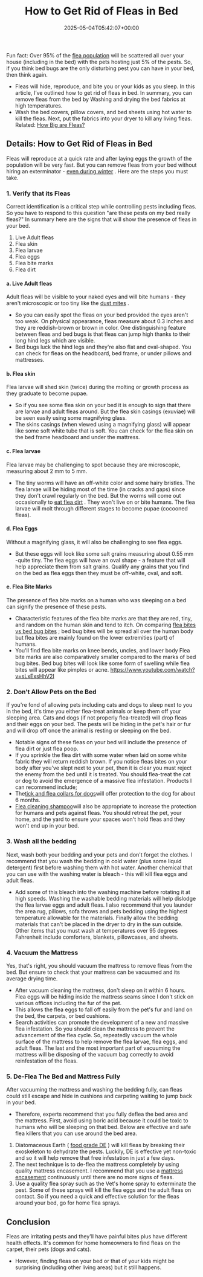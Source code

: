 ﻿---
layout: post
title: How to Get Rid of Fleas in Bed
date: '2025-05-04T05:42:07+00:00'
categories:
- Fleas
- Guide
tags: []
slug: /how-to-get-rid-of-fleas-in-bed/
lastmod: 2025-05-07T12:21:27+03:00
---

Fun fact: Over 95% of the
[flea population](https://pestpolicy.com/flea-life-cycle/)
will be scattered all over your house (including in the bed) with the pets hosting just 5% of the pests.
So, if you think bed bugs are the only disturbing pest you can have in your bed, then think again.
- Fleas will hide, reproduce, and bite you or your kids as you sleep.
In this article, I’ve outlined how to get rid of fleas in bed.
In summary, you can remove fleas from the bed by Washing and drying the bed fabrics at high temperatures.
- Wash the bed covers, pillow covers, and bed sheets using hot water to kill the fleas. Next, put the fabrics into your dryer to kill any living fleas.
Related:
[How Big are Fleas?](https://pestpolicy.com/how-big-are-fleas/)
## Details: How to Get Rid of Fleas in Bed
Fleas will reproduce at a quick rate and after laying eggs the growth of the population will be very fast.
But you can remove fleas from your bed without hiring an exterminator -
[even during winter](https://pestpolicy.com/can-cats-get-fleas-in-the-winter/)
. Here are the steps you must take.
### 1. Verify that its Fleas
Correct identification is a critical step while controlling pests including fleas.
So you have to respond to this question "are these pests on my bed really fleas?"
In summary here are the signs that will show the presence of fleas in your bed.
1. Live Adult fleas
2. Flea skin
3. Flea larvae
4. Flea eggs
5. Flea bite marks
6. Flea dirt
#### a. Live Adult fleas
Adult fleas will be visible to your naked eyes and will bite humans - they aren't microscopic or too tiny like the
[dust mites](https://pestpolicy.com/do-dust-mites-bite/)
.
- So you can easily spot the fleas on your bed provided the eyes aren't too weak.
On physical appearance, fleas measure about 0.3 inches and they are reddish-brown or brown in color.
One distinguishing feature between fleas and bed bugs is that fleas can jump high thanks to their long hind legs which are visible.
- Bed bugs luck the hind legs and they're also flat and oval-shaped.
You can check for fleas on the headboard, bed frame, or under pillows and mattresses.
#### b. Flea skin
Flea larvae will shed skin (twice) during the molting or growth process as they graduate to become pupae.
- So if you see some flea skin on your bed it is enough to sign that there are larvae and adult fleas around.
But the flea skin casings (exuviae) will be seen easily using some magnifying glass.
- The skins casings (when viewed using a magnifying glass) will appear like some soft white tube that is soft.
You can check for the flea skin on the bed frame headboard and under the mattress.
#### c. Flea larvae
Flea larvae may be challenging to spot because they are microscopic, measuring about 2 mm to 5 mm.
- The tiny worms will have an off-white color and some hairy bristles.
The flea larvae will be hiding most of the time (in cracks and gaps) since they don't crawl regularly on the bed.
But the worms will come out occasionally to
[eat flea dirt](https://pestpolicy.com/what-is-flea-dirt/)
. They won't live on or bite humans.
The flea larvae will molt through different stages to become pupae (cocooned fleas).
#### d. Flea Eggs
Without a magnifying glass, it will also be challenging to see flea eggs.
- But these eggs will look like some salt grains measuring about 0.55 mm -quite tiny.
The flea eggs will have an oval shape - a feature that will help appreciate them from salt grains.
Qualify any grains that you find on the bed as flea eggs then they must be off-white, oval, and soft.
#### e. Flea Bite Marks
The presence of flea bite marks on a human who was sleeping on a bed can signify the presence of these pests.
- Characteristic features of the flea bite marks are that they are red, tiny, and random on the human skin and tend to itch.
On comparing
[flea bites vs bed bug bites](https://pestpolicy.com/flea-bites-vs-bed-bug-bites/)
; bed bug bites will be spread all over the human body but flea bites are mainly found on the lower extremities (part) of humans.
- You'll find flea bite marks on knee bends, uncles, and lower body
Flea bite marks are also comparatively smaller compared to the marks of bed bug bites.
Bed bug bites will look like some form of swelling while flea bites will appear like pimples or acne.
https://www.youtube.com/watch?v=sLxExsHhV2I
### 2. Don’t Allow Pets on the Bed
If you're fond of allowing pets including cats and dogs to sleep next to you in the bed, it's time you either flea-treat animals or keep them off your sleeping area.
Cats and dogs (if not properly flea-treated) will drop fleas and their eggs on your bed.
The pests will be hiding in the pet's hair or fur and will drop off once the animal is resting or sleeping on the bed.
- Notable signs of these fleas on your bed will include the presence of flea dirt or just flea poop.
- If you sprinkle the flea dirt with some water when laid on some white fabric they will return reddish brown.
If you notice fleas bites on your body after you've slept next to your pet, then it is clear you must reject the enemy from the bed until it is treated.
You should flea-treat the cat or dog to avoid the emergence of a massive flea infestation.
Products I can recommend include;
- The[tick and flea collars for dogs](https://pestpolicy.com/best-flea-collar-for-dogs/)will offer protection to the dog for about 6 months.
- [Flea cleaning shampoo](https://pestpolicy.com/best-flea-shampoo-for-dogs/)will also be appropriate to increase the protection for humans and pets against fleas.
You should retreat the pet, your home, and the yard to ensure your spaces won't hold fleas and they won't end up in your bed.
### 3. Wash all the bedding
Next, wash both your bedding and your pets and don't forget the clothes.
I recommend that you wash the bedding in cold water (plus some liquid detergent) first before washing them with hot water.
Another chemical that you can use with the washing water is bleach - this will kill flea eggs and adult fleas.
- Add some of this bleach into the washing machine before rotating it at high speeds.
Washing the washable bedding materials will help dislodge the flea larvae eggs and adult fleas.
I also recommend that you launder the area rug, pillows, sofa throws and pets bedding using the highest temperature allowable for the materials.
Finally allow the bedding materials that can't be placed in the dryer to dry in the sun outside.
Other items that you must wash at temperatures over 95 degrees Fahrenheit include comforters, blankets, pillowcases, and sheets.
### 4. Vacuum the Mattress
Yes, that's right, you should vacuum the mattress to remove fleas from the bed. But ensure to check that your mattress can be vacuumed and its average drying time.
- After vacuum cleaning the mattress, don't sleep on it within 6 hours.
Flea eggs will be hiding inside the mattress seams since I don't stick on various offices including the fur of the pet.
- This allows the flea eggs to fall off easily from the pet's fur and land on the bed, the carpets, or bed cushions.
- Search activities can promote the development of a new and massive flea infestation.
So you should clean the mattress to prevent the advancement of the flea cycle. So, repeatedly vacuum the whole surface of the mattress to help remove the flea larvae, flea eggs, and adult fleas.
The last and the most important part of vacuuming the mattress will be disposing of the vacuum bag correctly to avoid reinfestation of the fleas.
### 5. De-Flea The Bed and Mattress Fully
After vacuuming the mattress and washing the bedding fully, can fleas could still escape and hide in cushions and carpeting waiting to jump back in your bed.
- Therefore, experts recommend that you fully deflea the bed area and the mattress.
First, avoid using boric acid because it could be toxic to humans who will be sleeping on that bed.
Below are effective and safe flea killers that you can use around the bed area.
1. Diatomaceous Earth (
[food grade DE](https://pestpolicy.com/diatomaceous-earth-for-fleas/)
) will kill fleas by breaking their exoskeleton to dehydrate the pests.
Luckily, DE is effective yet non-toxic and so it will help remove that free infestation in just a few days.
2. The next technique is to de-flea the mattress completely by using quality mattress encasement.
I recommend that you use a
[mattress encasement](https://pestpolicy.com/best-bed-bug-mattress-encasements/)
continuously until there are no more signs of fleas.
3. Use a quality flea spray such as the Vet's home spray to exterminate the pest.
Some of these sprays will kill the flea eggs and the adult fleas on contact. So if you need a quick and effective solution for the fleas around your bed, go for home flea sprays.
## Conclusion
Fleas are irritating pests and they'll have painful bites plus have different health effects.
It's common for home homeowners to find fleas on the carpet, their pets (dogs and cats).
- However, finding fleas on your bed or that of your kids might be surprising (including other living areas) but it still happens.